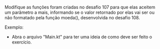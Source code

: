 Modifique as funções foram criadas no desafio 107 para que elas aceitem um parâmetro a mais, informando se o valor retornado por elas vai ser ou não formatado pela função moeda(), desenvolvida no desafio 108.

Exemplo:
- Abra o arquivo "Main.kt" para ter uma ideia de como deve ser feito o exercício.